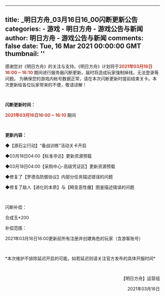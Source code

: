 
---
title: _明日方舟_03月16日16_00闪断更新公告
categories: 
    - 游戏
    - 明日方舟 - 游戏公告与新闻
author: 明日方舟 - 游戏公告与新闻
comments: false
date: Tue, 16 Mar 2021 00:00:00 GMT
thumbnail: ''
---

<div>   
<p>感谢您对《明日方舟》的关注与支持。《明日方舟》计划将于<span style="color:#c0392b"><strong>2021年03月16日16:00 ~ 16:10</strong></span> 期间进行服务器闪断更新。届时将造成玩家强制掉线，无法登录等问题。 为确保您的游戏内帐号数据正常，请在本次闪断更新时提前结束关卡。本次更新给各位玩家带来的不便，敬请谅解！</p><p><br></p><p><strong>闪断更新时间：</strong></p><p><strong><span style="color:#c0392b">2021年03月16日16:00 ~ 16:10 </span></strong>期间</p><p><br></p><p><strong>更新内容：</strong></p><p>◆【源石尘行动】“备战训练”活动关卡开启</p><p>◆03月18日04:00【标准寻访】更新资源预载</p><p>◆03月18日04:00【采购中心-高级凭证区】更新资源预载</p><p>◆修复了【罗德岛防御协议】内部分任务描述错误的问题</p><p>◆修复了敌人【进化的本质】与【畸变恶性瘤】图鉴描述错误的问题</p><p><br></p><p>闪断补偿：</p><p>合成玉*200</p><p>补偿范围：</p><p>2021年03月16日16:00更新前所有注册并创建角色的玩家（含游客账号）</p><p><br></p><p>*本次维护不排除延迟开启的可能，如若延迟则请关注官方发布的具体开服时间*</p><p><br></p><p style="text-align:right;">【明日方舟】运营组</p><p style="text-align:right;">2021年03月16日</p>  
</div>
            